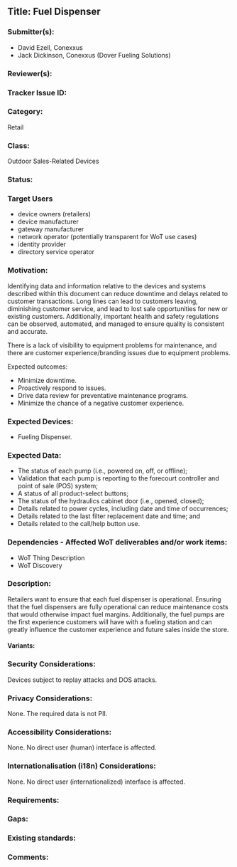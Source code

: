 ## Title: Fuel Dispenser

### Submitter(s): 

- David Ezell, Conexxus
- Jack Dickinson, Conexxus (Dover Fueling Solutions)

### Reviewer(s):

### Tracker Issue ID:

### Category:

Retail

### Class: 

Outdoor Sales-Related Devices

### Status: 

### Target Users
- device owners (retailers)
- device manufacturer
- gateway manufacturer
- network operator (potentially transparent for WoT use cases)
- identity provider
- directory service operator

### Motivation:

Identifying data and information relative to the devices and systems described within this document can reduce downtime and delays related to customer transactions.   Long lines can lead to customers leaving, diminishing customer service, and lead to lost sale opportunities for new or existing customers.  Additionally, important health and safety regulations can be observed, automated, and managed to ensure quality is consistent and accurate.

There is a lack of visibility to equipment problems for maintenance, and there are customer experience/branding issues due to equipment problems.

Expected outcomes:
- Minimize downtime.
- Proactively respond to issues.
- Drive data review for preventative maintenance programs.
- Minimize the chance of a negative customer experience.

### Expected Devices:

- Fueling Dispenser.

### Expected Data:

- The status of each pump (i.e., powered on, off, or offline);
- Validation that each pump is reporting to the forecourt controller and point of sale (POS) system;
- A status of all product-select buttons;
- The status of the hydraulics cabinet door (i.e., opened, closed);
- Details related to power cycles, including date and time of occurrences;
- Details related to the last filter replacement date and time; and
- Details related to the call/help button use.

### Dependencies - Affected WoT deliverables and/or work items:

- WoT Thing Description
- WoT Discovery

### Description:

Retailers want to ensure that each fuel dispenser is operational.  Ensuring that the fuel dispensers are fully operational can reduce maintenance costs that would otherwise impact fuel margins.  Additionally, the fuel pumps are the first experience customers will have with a fueling station and can greatly influence the customer experience and future sales inside the store. 

#### Variants:

### Security Considerations:

Devices subject to replay attacks and DOS attacks.

### Privacy Considerations:

None. The required data is not PII.

### Accessibility Considerations:

None. No direct user (human) interface is affected.

### Internationalisation (i18n) Considerations:

None.  No direct user (internationalized) interface is affected.

### Requirements:

### Gaps:

### Existing standards:

### Comments:

